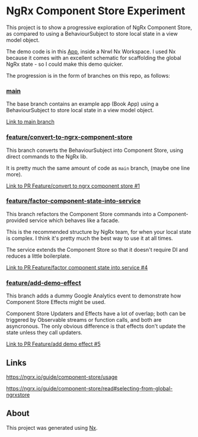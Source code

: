 # NgRx Component Store Experiment

This project is to show a progressive exploration of NgRx Component Store, as compared to using a BehaviourSubject to store local state in a view model object.

The demo code is in this [App](https://github.com/tomwhite007/ngrx-component-store-experiment/blob/main/apps/playground/src/app/app.component.ts), inside a Nrwl Nx Workspace. I used Nx because it comes with an excellent schematic for scaffolding the global NgRx state - so I could make this demo quicker.

The progression is in the form of branches on this repo, as follows:

### [main](https://github.com/tomwhite007/ngrx-component-store-experiment)

The base branch contains an example app (Book App) using a BehaviourSubject to store local state in a view model object.

[Link to main branch](https://github.com/tomwhite007/ngrx-component-store-experiment)

### [feature/convert-to-ngrx-component-store](https://github.com/tomwhite007/ngrx-component-store-experiment/tree/feature/convert-to-ngrx-component-store)

This branch converts the BehaviourSubject into Component Store, using direct commands to the NgRx lib.

It is pretty much the same amount of code as `main` branch, (maybe one line more).

[Link to PR Feature/convert to ngrx component store #1](https://github.com/tomwhite007/ngrx-component-store-experiment/pull/1)

### [feature/factor-component-state-into-service](https://github.com/tomwhite007/ngrx-component-store-experiment/tree/feature/factor-component-state-into-service)

This branch refactors the Component Store commands into a Component-provided service which behaves like a facade.

This is the recommended structure by NgRx team, for when your local state is complex. I think it's pretty much the best way to use it at all times.

The service extends the Component Store so that it doesn't require DI and reduces a little boilerplate.

[Link to PR Feature/factor component state into service #4](https://github.com/tomwhite007/ngrx-component-store-experiment/pull/4)

### [feature/add-demo-effect](https://github.com/tomwhite007/ngrx-component-store-experiment/tree/feature/add-demo-effect)

This branch adds a dummy Google Analytics event to demonstrate how Component Store Effects might be used.

Component Store Updaters and Effects have a lot of overlap; both can be triggered by Observable streams or function calls, and both are asyncronous. The only obvious difference is that effects don't update the state unless they call updaters.

[Link to PR Feature/add demo effect #5](https://github.com/tomwhite007/ngrx-component-store-experiment/pull/5)

## Links

https://ngrx.io/guide/component-store/usage

https://ngrx.io/guide/component-store/read#selecting-from-global-ngrxstore

## About

This project was generated using [Nx](https://nx.dev).
